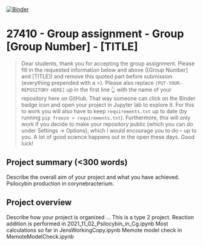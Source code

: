 [![Binder](https://mybinder.org/badge_logo.svg)](https://mybinder.org/v2/gh/27410/[PUT-YOUR-REPOSITORY-HERE]/main)

# 27410 - Group assignment - Group [Group Number] - [TITLE]

> Dear students, thank you for accepting the group assignment. Please fill in the
> requested information below and above ([Group Number] and [TITLE]) and remove this quoted part before submission (everything prepended with a >).
> Please also replace `[PUT-YOUR-REPOSITORY-HERE]` up in the first line 👆 with the name of your repository here on GitHub.
> That way someone can click on the Binder badge icon and open your project in Jupyter lab to explore it.
> For this to work you will also have to keep `requirements.txt` up to date (by running `pip freeze > requirements.txt`).
> Furthermore, this will only work if you decide to make your repository public (which you can do under Settings -> Options),
> which I would encourage you to do – up to you. A lot of good science happens out in the open these days.
> Good luck!

## Project summary (<300 words)
Describe the overall aim of your project and what you have achieved.
Psilocybin production in corynebracterium.

## Project overview
Describe how your project is organized ...
This is a type 2 project.
Reaction addition is performed in 2021_11_02_Psilocybin_in_Cg.ipynb
Most calculations so far in JensWorkingCopy.ipynb
Memote model check in MemoteModelCheck.ipynb
